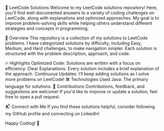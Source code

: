 📝 LeetCode Solutions
Welcome to my LeetCode solutions repository! Here, you'll find well-documented answers to a variety of coding challenges on LeetCode, along with explanations and optimized approaches. My goal is to improve problem-solving skills while helping others understand different strategies and concepts in programming.

🚀 Overview
This repository is a collection of my solutions to LeetCode problems. I have categorized solutions by difficulty, including Easy, Medium, and Hard challenges, to make navigation simpler. Each solution is structured with the problem description, approach, and code.

🔥 Highlights
Optimized Code: Solutions are written with a focus on efficiency.
Clear Explanations: Every solution includes a brief explanation of the approach.
Continuous Updates: I’ll keep adding solutions as I solve more problems on LeetCode!
🛠 Technologies Used
Java: The primary language for solutions.
🤝 Contributions
Contributions, feedback, and suggestions are welcome! If you'd like to improve or update a solution, feel free to open a pull request.

📬 Connect with Me
If you find these solutions helpful, consider following my GitHub profile and connecting on LinkedIn!

Happy Coding! 🎉

